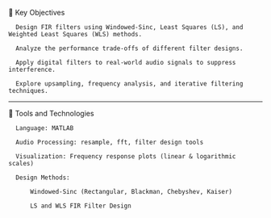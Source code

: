 📌 Key Objectives

      Design FIR filters using Windowed-Sinc, Least Squares (LS), and Weighted Least Squares (WLS) methods.
      
      Analyze the performance trade-offs of different filter designs.
      
      Apply digital filters to real-world audio signals to suppress interference.
      
      Explore upsampling, frequency analysis, and iterative filtering techniques.
      

______________________________________________________________________

🧰 Tools and Technologies

      Language: MATLAB
      
      Audio Processing: resample, fft, filter design tools
      
      Visualization: Frequency response plots (linear & logarithmic scales)
      
      Design Methods:
      
          Windowed-Sinc (Rectangular, Blackman, Chebyshev, Kaiser)
          
          LS and WLS FIR Filter Design
